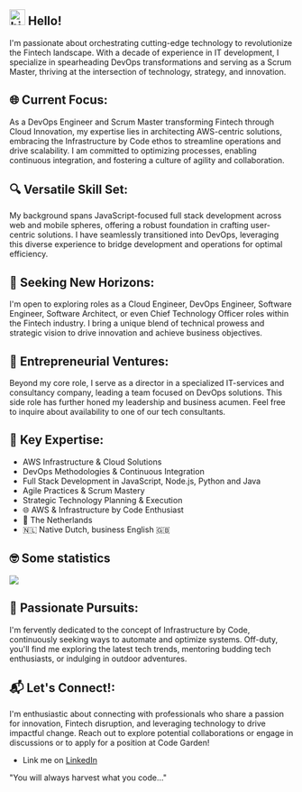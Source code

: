 ## <img src="https://user-images.githubusercontent.com/1303154/88677602-1635ba80-d120-11ea-84d8-d263ba5fc3c0.gif" width="28px" alt="hi"> Hello!
I'm passionate about orchestrating cutting-edge technology to revolutionize the Fintech landscape. With a decade of experience in IT development, I specialize in spearheading DevOps transformations and serving as a Scrum Master, thriving at the intersection of technology, strategy, and innovation.

## 🌐 Current Focus:
As a DevOps Engineer and Scrum Master transforming Fintech through Cloud Innovation, my expertise lies in architecting AWS-centric solutions, embracing the Infrastructure by Code ethos to streamline operations and drive scalability. I am committed to optimizing processes, enabling continuous integration, and fostering a culture of agility and collaboration.

## 🔍 Versatile Skill Set:
My background spans JavaScript-focused full stack development across web and mobile spheres, offering a robust foundation in crafting user-centric solutions. I have seamlessly transitioned into DevOps, leveraging this diverse experience to bridge development and operations for optimal efficiency.

## 💼 Seeking New Horizons:
I'm open to exploring roles as a Cloud Engineer, DevOps Engineer, Software Engineer, Software Architect, or even Chief Technology Officer roles within the Fintech industry. I bring a unique blend of technical prowess and strategic vision to drive innovation and achieve business objectives.

## 🌟 Entrepreneurial Ventures:
Beyond my core role, I serve as a director in a specialized IT-services and consultancy company, leading a team focused on DevOps solutions. This side role has further honed my leadership and business acumen. Feel free to inquire about availability to one of our tech consultants.

## 🚀 Key Expertise:
- AWS Infrastructure & Cloud Solutions
- DevOps Methodologies & Continuous Integration
- Full Stack Development in JavaScript, Node.js, Python and Java
- Agile Practices & Scrum Mastery
- Strategic Technology Planning & Execution
- 🌐 AWS & Infrastructure by Code Enthusiast
- 📍 The Netherlands
- 🇳🇱 Native Dutch, business English 🇬🇧

## 🤓  Some statistics
<a href="https://github.com/ivopauly/github-readme-stats" target="_blank">
  <img align="center" src="https://github-readme-stats.vercel.app/api/top-langs/?username=ivopauly&langs_count=6&layout=compact" />
</a>

## 🎯 Passionate Pursuits:
I'm fervently dedicated to the concept of Infrastructure by Code, continuously seeking ways to automate and optimize systems. Off-duty, you'll find me exploring the latest tech trends, mentoring budding tech enthusiasts, or indulging in outdoor adventures.

## 📬 Let's Connect!:
I'm enthusiastic about connecting with professionals who share a passion for innovation, Fintech disruption, and leveraging technology to drive impactful change. Reach out to explore potential collaborations or engage in discussions or to apply for a position at Code Garden!

* Link me on [LinkedIn](https://www.linkedin.com/in/ivopauly/)

"You will always harvest what you code…"
